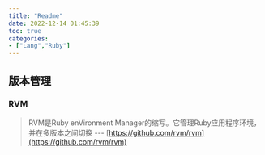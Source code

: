 ```yaml
---
title: "Readme"
date: 2022-12-14 01:45:39
toc: true
categories:
- ["Lang","Ruby"]
---
```


## 版本管理




### RVM
> RVM是Ruby enVironment Manager的缩写。它管理Ruby应用程序环境，并在多版本之间切换
> --- [https://github.com/rvm/rvm](https://github.com/rvm/rvm)

